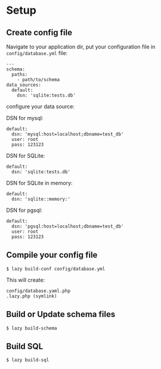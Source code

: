 Setup
=====

## Create config file

Navigate to your application dir, put your configuration file in `config/database.yml` file:

    ---
    schema:
      paths:
        - path/to/schema
    data_sources:
      default:
        dsn: 'sqlite:tests.db'

configure your data source:

DSN for mysql:

    default:
      dsn: 'mysql:host=localhost;dbname=test_db'
      user: root
      pass: 123123

DSN for SQLite:

    default:
      dsn: 'sqlite:tests.db'

DSN for SQLite in memory:

    default:
      dsn: 'sqlite::memory:'

DSN for pgsql:

    default:
      dsn: 'pgsql:host=localhost;dbname=test_db'
      user: root
      pass: 123123

Compile your config file
------------------------

    $ lazy build-conf config/database.yml

This will create:

    config/database.yaml.php
    .lazy.php (symlink)


Build or Update schema files
----------------------------

    $ lazy build-schema


Build SQL
---------

    $ lazy build-sql

